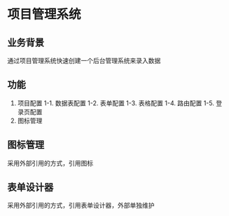# 项目管理系统

## 业务背景
 通过项目管理系统快速创建一个后台管理系统来录入数据

## 功能
1. 项目配置
  1-1. 数据表配置
  1-2. 表单配置
  1-3. 表格配置
  1-4. 路由配置
  1-5. 登录页配置
2. 图标管理

## 图标管理
采用外部引用的方式，引用图标

## 表单设计器
采用外部引用的方式，引用表单设计器，外部单独维护